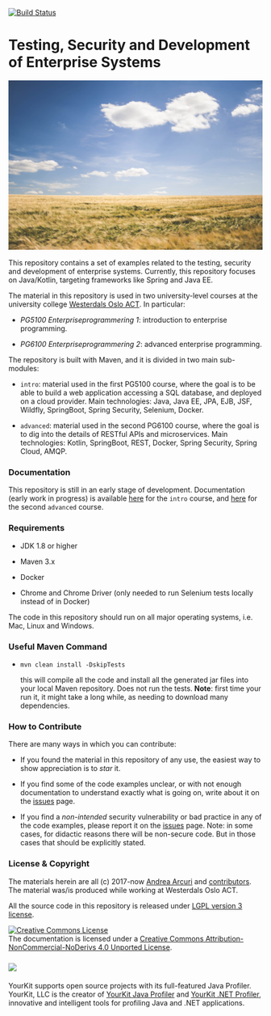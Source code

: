 [![Build Status](https://travis-ci.org/arcuri82/testing_security_development_enterprise_systems.svg?branch=master)](https://travis-ci.org/arcuri82/testing_security_development_enterprise_systems)

# Testing, Security and Development of Enterprise Systems

![](doc/img/glenn-carstens-peters-120205.jpg  "Photo by Glenn Carstens-Peters on Unsplash")


This repository contains a set of examples related to the testing, security
and development of enterprise systems.
Currently, this repository focuses on Java/Kotlin, 
targeting frameworks like Spring and Java EE.

The material in this repository is used in two university-level courses at
the university college [Westerdals Oslo ACT](https://www.westerdals.no/).
In particular:

* *PG5100 Enterpriseprogrammering 1*: introduction to enterprise programming.

* *PG6100 Enterpriseprogrammering 2*: advanced enterprise programming. 


The repository is built with Maven, and it is divided in two main sub-modules:

* `intro`: material used in the first PG5100 course, where the goal is to be able to build
           a web application accessing a SQL database, and deployed on a cloud provider.
           Main technologies: Java, Java EE, JPA, EJB, JSF, Wildfly, SpringBoot, Spring Security, 
           Selenium, Docker.
           
* `advanced`: material used in the second PG6100 course, where the goal is to dig into the details
            of RESTful APIs and microservices.
            Main technologies: Kotlin, SpringBoot, REST, Docker, Spring Security, Spring Cloud, AMQP.            

### Documentation

This repository is still in an early stage of development.
Documentation (early work in progress) is available 
[here](doc/intro/main.md) for the `intro` course, and
[here](doc/advanced/main.md) for the second `advanced` course.

### Requirements

* JDK 1.8 or higher

* Maven 3.x

* Docker 

* Chrome and Chrome Driver (only needed to run Selenium tests locally instead of in Docker)

The code in this repository should run on all major operating systems, i.e. Mac, Linux and Windows.


### Useful Maven Command

* `mvn clean install -DskipTests`

  this will compile all the code and install all the generated jar files into 
  your local Maven repository. Does not run the tests.
  **Note**: first time your run it, it might take a long while, as needing to download
  many dependencies.
   
 
 <!---   
### Running The Tests

Besides Maven, you can run tests directly from an IDE (e.g., IntelliJ or Eclipse).
There are two exceptions though:
 
1. Arquillian tests need Wildfly installed. This is automatically done via 
   Maven by executing for example `mvn test`. This needs to be done only once, 
   as Wildfly gets installed
   under the `target` folder of the module.
   Note: if you do a `mvn clean`, then you will need to do a `mvn test` again to
   re-deploy Wildfly.
   
2. Selenium tests need Wildfly as well, but they do not start the container by 
   themselves. If you want to run such tests from an IDE, 
   you need first to manually start Wildfly from command line with for example
   `mvn wildfly:run`.   
-->

### How to Contribute

There are many ways in which you can contribute:

* If you found the material in this repository of any use, the easiest
  way to show appreciation is to *star* it.
  
* If you find some of the code examples unclear, or with not enough
  documentation to understand exactly what is going on, write 
  about it on 
  the [issues](https://github.com/arcuri82/testing_security_development_enterprise_systems/issues) 
  page.
   
  
* If you find a *non-intended* security vulnerability or bad practice in any of the 
  code examples, please report it on the [issues](https://github.com/arcuri82/testing_security_development_enterprise_systems/issues) 
  page.
  Note: in some cases, for didactic reasons there will be non-secure code.
  But in those cases that should be explicitly stated.


### License & Copyright

The materials herein are all (c) 2017-now [Andrea Arcuri](http://www.arcuriandrea.org) 
and [contributors](https://github.com/arcuri82/testing_security_development_enterprise_systems/graphs/contributors).
The material was/is produced while working at Westerdals Oslo ACT.

All the source code in this repository is released under 
[LGPL version 3 license](LICENSE).

<a rel="license" href="http://creativecommons.org/licenses/by-nc-nd/4.0/">
<img alt="Creative Commons License" style="border-width:0" 
src="https://i.creativecommons.org/l/by-nc-nd/4.0/88x31.png" /></a>
<br />
The documentation is licensed under a <a rel="license" href="http://creativecommons.org/licenses/by-nc-nd/4.0/">Creative Commons Attribution-NonCommercial-NoDerivs 4.0 Unported License</a>.




### ![](https://www.yourkit.com/images/yklogo.png)

YourKit supports open source projects with its full-featured Java Profiler.
YourKit, LLC is the creator of 
<a href="https://www.yourkit.com/java/profiler/">YourKit Java Profiler</a>
and 
<a href="https://www.yourkit.com/.net/profiler/">YourKit .NET Profiler</a>,
innovative and intelligent tools for profiling Java and .NET applications.